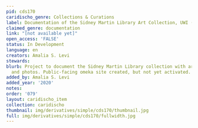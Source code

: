 ```yaml
---
pid: cds170
caridischo_genre: Collections & Curations
label: Documentation of the Sidney Martin Library Art Collection, UWI (Cave Hill Campus)
claimed_genre: documentation
link: "[not available yet]"
open_access: 'FALSE'
status: In Development
language: en
creators: Amalia S. Levi
stewards: 
blurb: Project to document the Sidney Martin Library collection with archival material
  and photos. Public-facing omeka site created, but not yet activated.
added_by: Amalia S. Levi
added_year: '2020'
notes: 
order: '079'
layout: caridischo_item
collection: caridischo
thumbnail: img/derivatives/simple/cds170/thumbnail.jpg
full: img/derivatives/simple/cds170/fullwidth.jpg
---
```

